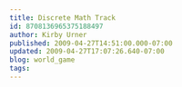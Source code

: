 ```yaml
---
title: Discrete Math Track
id: 8708136965375188497
author: Kirby Urner
published: 2009-04-27T14:51:00.000-07:00
updated: 2009-04-27T17:07:26.640-07:00
blog: world_game
tags: 
---
```


